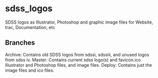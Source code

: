 # sdss_logos
SDSS logos as Illustrator, Photoshop and graphic image files for Website, trac, Documentation, etc
## Branches
Archive: Contains old SDSS logos from sdssi, sdssiii, and unused logos from sdss iv.
Master: Contains current sdss logo(s) and favicon.ico Illustrator and Photoshop files, and image files.
Deploy: Contains just the image files and ico files.
